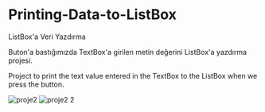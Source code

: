 # Printing-Data-to-ListBox
ListBox'a Veri Yazdırma

Buton'a bastığımızda TextBox'a girilen metin değerini ListBox'a yazdırma projesi.

Project to print the text value entered in the TextBox to the ListBox when we press the button.

![proje2](https://user-images.githubusercontent.com/116383204/199976350-12c80842-1cc0-4682-8703-9129e239b610.jpg)
![proje2 2](https://user-images.githubusercontent.com/116383204/199976358-08df8c4b-f908-4890-8021-fc65b61b4a27.jpg)

